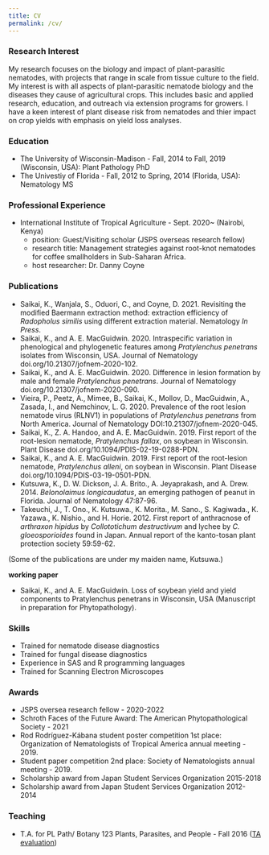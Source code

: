 ```yaml
---
title: CV
permalink: /cv/
--- 
```


### Research Interest
My research focuses on the biology and impact of plant-parasitic nematodes, with projects that range in scale from tissue culture to the field. My interest is with all aspects of plant-parasitic nematode biology and the diseases they cause of agricultural crops. This includes basic and applied research, education, and outreach via extension programs for growers. I have a keen interest of plant disease risk from nematodes and thier impact on crop yields with emphasis on yield loss analyses.


### Education 

* The University of Wisconsin-Madison - Fall, 2014 to Fall, 2019 (Wisconsin, USA): Plant Pathology PhD
* The Univestiy of Florida - Fall, 2012 to Spring, 2014 (Florida, USA): Nematology MS

### Professional Experience

* International Institute of Tropical Agriculture - Sept. 2020~ (Nairobi, Kenya)
  - position: Guest/Visiting scholar (JSPS overseas research fellow)
  - research title: Management strategies against root-knot nematodes for coffee smallholders in Sub-Saharan Africa.
  - host researcher: Dr. Danny Coyne


### Publications
* Saikai, K., Wanjala, S., Oduori, C., and Coyne, D. 2021. Revisiting the modified Baermann extraction method: extraction efficiency of *Radopholus similis* using different extraction material. Nematology *In Press*.
* Saikai, K., and A. E. MacGuidwin. 2020. Intraspecific variation in phenological and phylogenetic features among *Pratylenchus penetrans* isolates from Wisconsin, USA. Journal of Nematology doi.org/10.21307/jofnem-2020-102.
* Saikai, K., and A. E. MacGuidwin. 2020. Difference in lesion formation by male and female *Pratylenchus penetrans*. Journal of Nematology doi.org/10.21307/jofnem-2020-090.
* Vieira, P., Peetz, A., Mimee, B., Saikai, K., Mollov, D., MacGuidwin, A., Zasada, I., and Nemchinov, L. G. 2020. Prevalence of the root lesion nematode virus (RLNV1) in populations of *Pratylenchus penetrans* from North America. Journal of Nematology DOI:10.21307/jofnem-2020-045.
* Saikai, K., Z. A. Handoo, and A. E. MacGuidwin. 2019. First report of the root-lesion nematode, *Pratylenchus fallax*, on soybean in Wisconsin. Plant Disease doi.org/10.1094/PDIS-02-19-0288-PDN.
* Saikai, K., and A. E. MacGuidwin. 2019. First report of the root-lesion nematode, *Pratylenchus alleni*, on soybean in Wisconsin. Plant Disease doi.org/10.1094/PDIS-03-19-0501-PDN.
* Kutsuwa, K., D. W. Dickson, J. A. Brito., A. Jeyaprakash, and A. Drew. 2014.  *Belonolaimus longicaudatus*, an emerging pathogen of peanut in Florida. Journal of Nematology 47:87-96.  
* Takeuchi, J., T. Ono., K. Kutsuwa., K. Morita., M. Sano., S. Kagiwada., K. Yazawa., K. Nishio., and H. Horie. 2012. First report of anthracnose of *arthraxon hipidus* by *Collototichum destructivum* and lychee by *C. gloeosporioides* found in Japan. Annual report of the kanto-tosan plant protection society 59:59-62.

 (Some of the publications are under my maiden name, Kutsuwa.)

**working paper**
* Saikai, K., and A. E. MacGuidwin. Loss of soybean yield and yield components to Pratylenchus penetrans in Wisconsin, USA (Manuscript in preparation for Phytopathology).


### Skills
* Trained for nematode disease diagnostics
* Trained for fungal disease diagnostics
* Experience in SAS and R programming languages
* Trained for Scanning Electron Microscopes


### Awards
* JSPS oversea research fellow - 2020-2022
* Schroth Faces of the Future Award: The American Phytopathological Society - 2021
* Rod Rodríguez-Kábana student poster competition 1st place: Organization of Nematologists of Tropical America annual meeting - 2019.
* Student paper competition 2nd place: Society of Nematologists annual meeting - 2019.
* Scholarship award from Japan Student Services Organization 2015-2018 
* Scholarship award from Japan Student Services Organization 2012-2014


### Teaching
* T.A. for PL Path/ Botany 123 Plants, Parasites, and People - Fall 2016
([TA evaluation](../files/PP123_evaluation_ksaikai.pdf))





